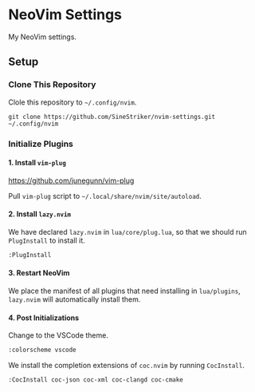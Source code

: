 # NeoVim Settings

My NeoVim settings.

## Setup

### Clone This Repository

Clole this repository to `~/.config/nvim`.

```
git clone https://github.com/SineStriker/nvim-settings.git ~/.config/nvim
```

### Initialize Plugins

#### 1. Install `vim-plug`

https://github.com/junegunn/vim-plug

Pull `vim-plug` script to `~/.local/share/nvim/site/autoload`.

#### 2. Install `lazy.nvim`

We have declared `lazy.nvim` in `lua/core/plug.lua`, so that we should run `PlugInstall` to install it.

```sh
:PlugInstall
```

#### 3. Restart NeoVim

We place the manifest of all plugins that need installing in `lua/plugins`, `lazy.nvim` will automatically install them.

#### 4. Post Initializations

Change to the VSCode theme.

```sh
:colorscheme vscode
```

We install the completion extensions of `coc.nvim` by running `CocInstall`.

```sh
:CocInstall coc-json coc-xml coc-clangd coc-cmake
```